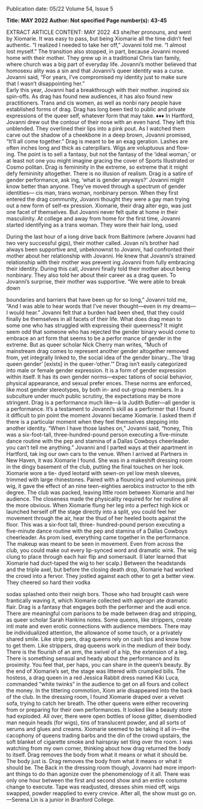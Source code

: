 Publication date: 05/22
Volume 54, Issue 5

**Title: MAY 2022**
**Author: Not specified**
**Page number(s): 43-45**

EXTRACT ARTICLE CONTENT:
MAY 2022
 43
she/her pronouns, and went by 
Xiomarie. It was easy to pass, but 
being Xiomarie all the time didn’t 
feel authentic. “I realized I needed 
to take her off,” Jovanni told me. 
“I almost lost myself.” 
The transition also stopped, 
in part, because Jovanni moved 
home with their mother. They 
grew up in a traditional Chris­
tian family, where church was a 
big part of everyday life. Jovanni’s 
mother believed that homosexu­
ality was a sin and that Jovanni’s 
queer identity was a curse. Jovanni 
said, “For years, I’ve compromised 
my identity just to make sure that 
I wasn’t disappointing her.”  
Early this year, Jovanni had a 
breakthrough with their mother. 
inspired six spin-offs. As drag has 
found new audiences, it has also 
found new practitioners. Trans 
and cis women, as well as nonbi­
nary people have established forms 
of drag. Drag has long been tied 
to public and private expressions 
of the queer self, whatever form 
that may take. 
♦♦♦
In Hartford, Jovanni drew out 
the contour of their nose with 
an even hand. They left this 
unblended. They overlined their 
lips into a pink pout. As I watched 
them carve out the shadow of 
a cheekbone in a deep brown, 
Jovanni promised, “It’ll all come 
together.” 
Drag is meant to be an exag­
geration. Lashes are often inches 
long and thick as caterpillars. 
Wigs are voluptuous and flow­
ing. The point is to sell a fantasy, 
but not the fantasy of the ‘ideal 
woman,’ or at least not one you 
might imagine gracing the cover 
of Sports Illustrated or Cosmo­
politan. Drag is femininity in the 
extreme, so extreme that it might 
defy femininity altogether. There 
is no illusion of realism. Drag is a 
satire of gender performance, ask­
ing, ‘what is gender anyways?’ 
Jovanni might know better than 
anyone. They’ve moved through 
a spectrum of gender identities—
cis man, trans woman, nonbinary 
person. When they first entered 
the drag community, Jovanni 
thought they were a gay man 
trying out a new form of self-ex­
pression. Xiomarie, their drag 
alter ego, was just one facet of 
themselves. But Jovanni never felt 
quite at home in their masculinity. 
At college and away from home 
for the first time, Jovanni started 
identifying as a trans woman. 
They wore their hair long, used 


During the last hour of a long 
drive back from Baltimore (where 
Jovanni had two very successful 
gigs), their mother called. Jovan­
ni’s brother had always been 
supportive 
and, 
unbeknownst 
to Jovanni, had confronted their 
mother about her relationship 
with Jovanni. He knew that 
Jovanni’s 
strained 
relationship 
with their mother was prevent­
ing Jovanni from fully embracing 
their identity. 
During this call, Jovanni finally 
told their mother about being 
nonbinary. They also told her 
about their career as a drag queen. 
To Jovanni’s surprise, their mother 
was supportive.
“We were able to break down 


boundaries and barriers that have 
been up for so long,” Jovanni told 
me, “And I was able to hear words 
that I’ve never thought—even 
in my dreams—I would hear.” 
Jovanni felt that a burden had 
been shed, that they could finally 
be themselves in all facets of their 
life. 
What does drag mean to some­
one who has struggled with 
expressing their queerness? It 
might seem odd that someone 
who has rejected the gender 
binary would come to embrace an 
art form that seems to be a perfor­
mance of gender in the extreme. 
But as queer scholar Nick Cherry­
man writes, “Much of mainstream 
drag comes to represent another 
gender altogether removed from, 
yet integrally linked to, the social 
idea of the gender binary…The 
‘drag queen gender’ [exists] in the 
queer-‘other.’” Drag isn’t easily 
categorized into male or female 
gender expression. It is a form of 
gender expression within itself. It 
has its own gender norms—expec­
tations of social behavior, physical 
appearance, and sexual prefer­
ences. These norms are enforced, 
like most gender stereotypes, by 
both in- and out-group members. 
In a subculture under much public 
scrutiny, the expectations may be 
more stringent. 
Drag is a performance much 
like—à la Judith Butler—all gender 
is a performance. It’s a testament 
to Jovanni’s skill as a performer 
that I found it difficult to pin­
point the moment Jovanni became 
Xiomarie. I asked them if there is a 
particular moment when they feel 
themselves stepping into another 
identity. “When I have those 
lashes on,” Jovanni said, “honey, 
This was a six-foot-tall, 
three-hundred-pound 
person executing a 
five-minute dance 
routine with the pep 
and stamina of a Dallas 
Cowboys cheerleader.
you can’t tell me anything.” 
Jovanni and I parted ways at 
their apartment in Hartford, tak­
ing our own cars to the venue. 
When I arrived at Partners in New 
Haven, it was Xiomarie I found. 
She was in a makeshift dressing 
room in the dingy basement of 
the club, putting the final touches 
on her look. Xiomarie wore a tie-
dyed leotard with sewn-on yel­
low mesh sleeves, trimmed with 
large rhinestones. Paired with a 
flouncing and voluminous pink 
wig, it gave the effect of an nine­
teen-eighties aerobics instructor 
to the nth degree. 
The club was packed, leaving 
little room between Xiomarie 
and her audience. The closeness 
made the physicality required for 
her routine all the more obvious. 
When Xiomarie flung her leg into 
a perfect high kick or launched 
herself off the stage directly into a 
split, you could feel her movement 
through the air, hear the thud of 
her heeled boots against the floor. 
This was a six-foot tall, three-
hundred-pound person executing 
a five-minute dance routine with 
the pep and stamina of a Dallas 
Cowboys cheerleader. As prom­
ised, everything came together in 
the performance. The makeup was 
meant to be seen in movement. 
Even from across the club, you 
could make out every lip-synced 
word and dramatic wink. The wig 
clung to place through each hair 
flip and somersault. (I later learned 
that Xiomarie had duct-taped the 
wig to her scalp.) Between the 
headstands and the triple axel, 
but before the closing death drop, 
Xiomarie had worked the crowd 
into a fervor. They jostled against 
each other to get a better view. 
They cheered so hard their vodka 


sodas splashed onto their neigh­
bors. Those who had brought cash 
were frantically waving it, which 
Xiomarie collected with appropri­
ate dramatic flair. 
Drag is a fantasy that engages 
both the performer and the audi­
ence. There are meaningful com­
parisons to be made between drag 
and stripping, as queer scholar 
Sarah 
Hankins 
notes. 
Some 
queens, like strippers, create inti­
mate and even erotic connections 
with audience members. There 
may be individualized attention, 
the allowance of some touch, or a 
privately shared smile. Like strip­
pers, drag queens rely on cash tips 
and know how to get them. Like 
strippers, drag queens work in the 
medium of their body. There is 
the flourish of an arm, the swivel 
of a hip, the extension of a leg. 
There is something sensual and 
heady about the performance and 
its proximity. You feel that, per­
haps, you can share in the queen’s 
beauty. 
By the end of Xiomarie’s set, the 
stage was littered with crumpled 
bills. The hostess, a drag queen in 
a red Jessica Rabbit dress named 
Kiki Luca, commanded “white 
twinks” in the audience to get on 
all fours and collect the money. In 
the tittering commotion, Xiom­
arie disappeared into the back of 
the club. 
In the dressing room, I found 
Xiomarie draped over a velvet 
sofa, trying to catch her breath. 
The other queens were either 
recovering from or preparing for 
their own performances. It looked 
like a beauty store had exploded. 
All over, there were open bottles 
of loose glitter, disembodied man­
nequin heads (for wigs), tins of 
translucent powder, and all sorts 
of serums and glues and creams. 
Xiomarie seemed to be taking it 
all in—the cacophony of queens 
trading barbs and the din of the 
crowd upstairs, the soft blanket of 
cigarette smoke and hairspray set­
tling over the room. 
I was watching from my own 
corner, thinking about how drag 
returned the body to itself. Drag 
removes the body from what it 
means or what it should be. The 
body just is. 
Drag removes the body 
from what it means or 
what it should be. The 
Back in the dressing room 
though, Jovanni had more import­
ant things to do than agonize 
over the phenomenology of it all. 
There was only one hour between 
the first and second show and an 
entire costume change to execute. 
Tape was readjusted, dresses shim­
mied off, wigs swapped, powder 
reapplied to every crevice. 
After all, the show must go on. 
—Serena Lin is a junior in 
Branford College.
